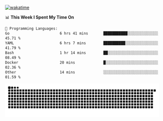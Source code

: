 [![wakatime](https://wakatime.com/badge/user/384f91c6-4eee-411f-8f3b-1b691f58a544.svg)](https://wakatime.com/@384f91c6-4eee-411f-8f3b-1b691f58a544)

<!--START_SECTION:waka-->
📊 **This Week I Spent My Time On** 

```text
💬 Programming Languages: 
Go                       6 hrs 41 mins       ███████████░░░░░░░░░░░░░░   45.71 % 
YAML                     6 hrs 7 mins        ██████████░░░░░░░░░░░░░░░   41.79 % 
Bash                     1 hr 14 mins        ██░░░░░░░░░░░░░░░░░░░░░░░   08.49 % 
Docker                   20 mins             █░░░░░░░░░░░░░░░░░░░░░░░░   02.36 % 
Other                    14 mins             ░░░░░░░░░░░░░░░░░░░░░░░░░   01.59 % 
```


<!--END_SECTION:waka-->

<picture>
  <source media="(prefers-color-scheme: dark)" srcset="https://raw.githubusercontent.com/fuwx295/fuwx295/output/github-contribution-grid-snake-dark.svg">
  <source media="(prefers-color-scheme: light)" srcset="https://raw.githubusercontent.com/fuwx295/fuwx295/output/github-contribution-grid-snake.svg">
  <img alt="github contribution grid snake animation" src="https://raw.githubusercontent.com/fuwx295/fuwx295/output/github-contribution-grid-snake.svg">
</picture>
